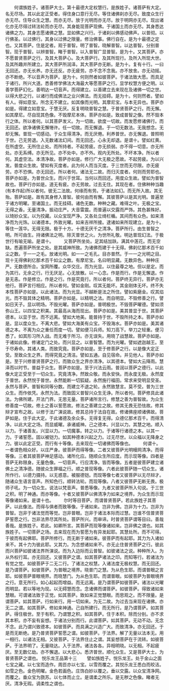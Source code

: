<!-- { "loadSidebar": true } -->
　　何谓族姓子。诸菩萨大士。第十最德大定权慧行。是族姓子。诸菩萨有大定。名无尽场。其以此定正受者。得住身口意行无尽。等住诸佛刹亦无尽。致度众生行亦无尽。住导众生之慧。而亦无尽。放于光明而亦无尽。放于明网亦无尽。现出诸化亦无尽得过转法轮而亦无尽。其身能现菩萨现佛。于诸国土而亦无尽。其身悉达诸佛之力。其身志愿诸佛之慧。显如佛之兴行。于诸刹以佛感动佛声。以普彻。以行佛圣。以过佛行。其身以过佛之限量。修治佛事。佛行自在。是为十最德之定也。又其菩萨。住是定者。观于普智。明了普智。晓解普智。以达普智。分别普智。现于普智。以辨普智。睹于普智。以入普智广显普智。是为十。又其菩萨。亦不愿普贤菩萨之行。及其大菩萨心。及大菩萨行。及其所现行。及所入所现大世。及其所趣并所建立。其大菩萨所润泽。其大菩萨亦无断。是为十。复有十行。一曰无回还。亦无长养。亦无还反。亦无疲劳。亦不念不念我。亦不放舍。亦无动摇。亦不断绝。不以音声为菩萨。是为十。何则然者如彼菩萨。于诸法致大愿。而具足于诸行。所兴大道。悉善修学佛法大海最大等愿菩萨之行。显学权慧方便之明。以善学菩萨幻化。善明达一切音声。而得建立。以善建立去来现在及诸佛一切之世。以得大悲之行。以诸行而成佛法之业兴佛法。而无挂碍。是为十。何则然者。譬如有人。得如意宝。所念无不建立。如其像而光明。其摩尼宝。与本无异也。菩萨亦如是。得建立如意宝。于慧无厌。反复明晓普智之慧。于普贤菩萨之行。而无懈。如其摩尼。尽自现其色像。不毁摩尼本体。菩萨亦如是。致成普智之像。然不毁本行之体。所以者何。以其菩萨发义。为一切故。欲度一切故。而发愿修诸佛行。而无回还。欲净诸佛无懈惓许。任一切故。而无懈退。于一切无数法。无我想念。无却无懈。普现一切感动。于众生得清净。而无厌倦。利养普世。亦无懈退。普照明于世。己无劳退。入无数诸法幻间。而无回还。心永无却退。是谓十。譬如红黄。在所虚空。无所住止处。而所持者。不起劳疲。亦无损弱。亦不得一切意。亦无所处。亦无系缚。亦无所见。亦不处中。亦不外。观内无所处。不坏本净。所以者何。其虚空法。本清净故。菩萨亦如是。修行广大无极之愿故。不起劳疲。为以兴发。普度众生故。譬如有灭度者。此为何人而当灭度。于三世而无尽限。亦无疲劳。亦不恐惧。亦无回还。所以者何。诸法无二故。而归灭度者。何则而劳耶也。菩萨亦如是。为普世众生。而兴于世耳。当何以而回还。用度众生故。譬如为普智故也。菩萨行亦如是。道无有疲。亦无劳故。过去无住。其现在者。住佛种种当趣(有本作起)所以者何。彼无二法故。何缘而有劳。于诸法如幻。而无所入故。其无殆。菩萨如是。故有其身修入普智。彼何由而有懈。其彼菩萨以是其光明。普遍至于诸方明曜。至诸国土。而无挂碍。诸色无数。种种之藏。难得之叶。无极之宝。无得之香。无量清净。振动庄严。大音雷震。而普遍以交露而严饰。其色甚殊好。以琦妙众宝。以为挍藏。以众宝现严净。又各处立绮栏楯。其间而有众色。如来清净而为光饰。以诸德本。外致光曜。如来吉祥所接。逮诸如来所现建立。是为十。等住一莲华。无得无限。极于十方。十德无厌千之清净。菩萨所行。由生普智之明。所可由生。持诸佛法之明。除灭普世之火。为世所礼敬。明达普现幻法。于极世行有喻无喻。是谓十。
　　又菩萨所坐处。足其结加趺。满其中莲花。而无空缺。悉遍菩萨所坐之处。是其威神所致。为诸佛而建于十无得。佛刹亿那术百千如尘之数。于一一之毛。放诸光明。如一一之毛孔。目亦普然。于一一之光明之目。现十无得佛刹亿那术百千如尘之数。有摩尼宝。名曰明显藏。无数异色。种种庄严。无数德所合。宝网所覆。众华交庄。而为光显。以住最尊之地。但以是定。而为其行。无余之行。行无厌足。心无放散。以一心念。作是而行。作是无懈退。作是无恚。作是修立。作是之行。作是究竟行。所以者何。菩萨终无异行。菩萨亦无他行。菩萨言行相应。所以者何。譬如金刚。叹其无能坏。其金刚体无坏。终不失本性菩萨亦如是。以此诸法。而为光显。不越断是法之所住。譬如紫磨金。叹其焰光。而不毁其体之精明。菩萨亦如是。以精明之法。而自明显。不毁修善之行。譬如日天子。显以明场。不毁光曜。菩萨亦如是。普明极世。不毁菩萨曜德。譬如须弥山王。以四宝之积美。其最高从海而现出。菩萨亦如是。美其普显于世。其菩萨德本。以显于世。而不远离。譬如大地美。能普持于世。不毁所持之本。菩萨亦如是。显以度众生。不离大悲。譬如大海美有众宝。不毁海水。菩萨亦如是。美其诸德之本。不离为众之重任而度一切。譬如便习兵师。知刀高下。举刀之轻重。便习悉了。如其形习所入战。而无难于所习。亦无误失。用晓了战慧故。菩萨亦如是。于诸如此像。修诸定门之处。而兴显之。以普智慧。而为光曜。譬如遮迦越王。至于尽寿命。其诸人类。而致究竟。菩萨亦如是。至于修菩萨之行。以是像大定正受。至致众生之界。而得究竟之清洁。譬如五通。自见宿命。并见他人。菩萨亦如是。至于兴修普贤菩萨之行。而致众生之界亦清净。以其德本。譬如大云降雨。慧泽而以时节。普益于众生。菩萨亦如是。至于兴法云雨。普润以菩萨之德行。以此像大定正受至于一切众生。究竟清净。然致众敬。而永安快。而永度无极。永然度于普世。永然悦于普世。永然能断一切狐疑。永然施行福田。常求来受明显受圣。永然与菩萨。普智和同等分数。而建立不退之轮。永然致慧言。莫不受。普为三世众生。而作依凭。永然为法。而致固义普智兴众生无诤。所以者何。菩萨修具此诸法。为佛所建。开法门界。无思无量。菩萨诸所言行。修慧之善为普智故。为众生修善度一切故。修土之善以誓愿故。修法之善建立之故。修其无畏无恐怯故。修其辩才宣布之故。以修于法广演说故。修其总持于法自在故。修诸佛座顺诸佛故。菩萨如是。住于此大定。于此诸德及余众多。无得复无得。众德亿那术百千。而得清净。以此大定之场。而显威曜。承诸威神。己之德本。兴显以力。其慧之地。顺入以力。于诸善友。兴显以力。一切魔事。转之以力。于诸等行诸德之本。以其一力。于诸誓愿。固以被铠力。如其种德本兴起之力。过无尽世。以众福以无降身之力。彼以此定正受。而行有十等像。去来现在一切诸佛而等像也。
　　何谓十。一者谓色相众好。以庄严身。彼菩萨而得等像。二者又彼菩萨光明幔网清净。而得等像。三者其彼菩萨神足感动。诸所化应。随顺众生所应度。而示现等像。四者是菩萨无称限身。无量色像。一切音声。行应清净。皆而等像。五者是彼菩萨建立诸佛土之清净德。随彼众生罪福之行。顺之普现等像。六者此彼菩萨随一切众生。诸所作行。以德力摄持。以无惑意。被服德铠。而现等像七者又彼菩萨以无尽辩才。随诸众生语言音声。所知色行。顺转法轮。而现等像。八者又彼菩萨无断无畏。极师子吼。为一切众生。说法以梵音声。普悉等像。九者又彼菩萨所入句说。于三世之积。明了神通。而亦等像。十者又彼菩萨以佛清净力如来之境界。为众生而示现等像诸如来。是谓十也。
　　尔时等目菩萨。而谓普贤菩萨。若此族姓子其菩萨。以此像法。而得与俱者而致等像。于诸如来。岂非为佛。岂非为十力。岂非为普智。岂非于诸法觉而等觉。岂非普眼。岂非于诸法本际而过慧。岂谁不信普贤菩萨誓愿之行。岂非法界尽其所处。菩萨所兴。而审谛。时普贤菩萨谓等目曰。善哉善哉。是族姓子。若此。如卿所言。其菩萨而现等像诸如来。岂非佛之谓也。如其族姓子。一切菩萨之场。去来现在而为誓愿为有异发起耶。其慧处所。而不可得。于彼而有起佛耶。菩萨所修行。而无断于诸如来。彼菩萨而有起耶。其力为入诸如来不。其十力为彼此耶。又其力。为念想诸如来不。亦无止住普贤菩萨之行。彼此而兴菩萨如彼诸法界所演说。而为入边际而云普智。如彼诸法之说。种种所入。为从外权行耳。亦无回还。又彼菩萨之谓。如其菩萨诸法之印。而知等行。若诸法为有觉之觉。如彼菩萨于二无二行。了诸法之权慧。入诸法度无极权慧。而无回还。是乃谓菩萨。如彼菩萨。为普眼之境界。晓普门之慧。为从色生耶。而谓普眼之言耶。如彼菩萨普眼境界。而晓慧门。为从色生耶。而谓普眼。如彼菩萨为普眼境界之行。意无所行。如心起起而增益。而无远离。是乃谓菩萨如彼菩萨。诸法以光曜而明显。若以等地为现。以无碍慧而念。念诸佛而谓菩萨。如彼菩萨。得致诸如来慧眼。可谓诸法致于正觉。如其菩萨。致如来正觉慧眼。而思观之。而不限量。是谓菩萨。如其菩萨。行如来行。用一切如来。为无二故。为过去当来现在诸佛。亦无二之谓。如其菩萨。修如来神通。己自所建行。而无所行。是乃谓菩萨。如其菩萨。得住极世。至于有积。乃谓慧之积。如其菩萨。住于本积。除而分别。亦不求其本积。亦不妄有妄想。于诸法分别而行。此谓菩萨。如其菩萨。无动不动。无念不念。此乃谓兴致德本。如彼菩萨。而具满之兴造广大。而致清净。亦无回还。于是而无断绝。是乃普贤菩萨誓愿之谓。如彼菩萨。于法界。解了无量以法本无。用一相行。以诸法无相。又彼菩萨。于法界住止之谓。其妄想菩萨在于流转。如彼菩萨。于法界明了。无量晓达。入于法界。诸法各各。异相明晓。以无相。不起疲厌。至无数亿劫。亦不懈退。以大悲心。悉济普世。顺化众生。又是菩萨大士。为普贤菩萨之谓也。
悦乐龙王品第十三
　　譬如族姓子。悦乐龙王。处于金山之面七宝之藏。以七宝而造作。周匝亦以七宝。以雪而覆之。其悦乐龙王悉白而皎洁。如雪之色。金色明曜。金色若画色。庄饰白妙以覆之。垂以交露。以众宝清净网。而覆之。垂众宝为旒苏。以七体而止立。是谓柔之所乐。是无秽之色像。睹者无厌。清净无瑕。调柔性之谓也。
